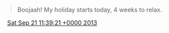 > Boojaah\! My holiday starts today, 4 weeks to relax\.

<img src="../../media/tweet.ico" width="12" /> [Sat Sep 21 11:39:21 +0000 2013](https://twitter.com/DromerDenker/status/381382136718454784)